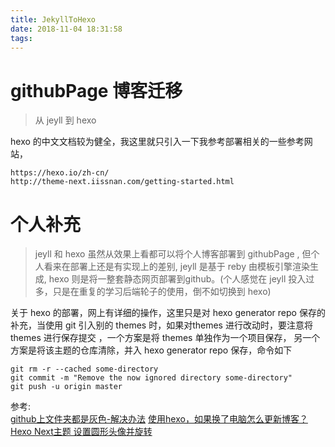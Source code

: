 ```yaml
---
title: JekyllToHexo
date: 2018-11-04 18:31:58
tags:
---
```



# githubPage 博客迁移

>  从 jeyll 到 hexo

hexo 的中文文档较为健全，我这里就只引入一下我参考部署相关的一些参考网站，
```
https://hexo.io/zh-cn/
http://theme-next.iissnan.com/getting-started.html
```

# 个人补充

> jeyll 和 hexo 虽然从效果上看都可以将个人博客部署到 githubPage , 但个人看来在部署上还是有实现上的差别, jeyll 是基于 reby 由模板引擎渲染生成, hexo 则是将一整套静态网页部署到github。(个人感觉在 jeyll 投入过多，只是在重复的学习后端轮子的使用，倒不如切换到 hexo)

关于 hexo 的部署，网上有详细的操作，这里只是对 hexo generator repo 保存的补充，当使用 git 引入别的 themes 时，如果对themes 进行改动时，要注意将 themes 进行保存提交 ，一个方案是将 themes 单独作为一个项目保存， 另一个方案是将该主题的仓库清除，并入 hexo generator repo 保存，命令如下
```shell
git rm -r --cached some-directory
git commit -m "Remove the now ignored directory some-directory"
git push -u origin master
```

参考:  
[github上文件夹都是灰色-解决办法](https://blog.csdn.net/XIAOZHUXMEN/article/details/51536967?locationNum=11)
[使用hexo，如果换了电脑怎么更新博客？](https://www.zhihu.com/question/21193762)
[Hexo Next主题 设置圆形头像并旋转](https://www.cnblogs.com/zjcao/p/9275103.html)
